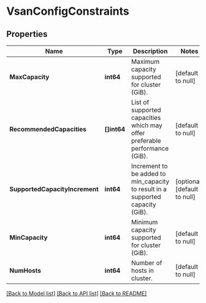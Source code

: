 # VsanConfigConstraints

## Properties
Name | Type | Description | Notes
------------ | ------------- | ------------- | -------------
**MaxCapacity** | **int64** | Maximum capacity supported for cluster (GiB). | [default to null]
**RecommendedCapacities** | **[]int64** | List of supported capacities which may offer preferable performance (GiB). | [default to null]
**SupportedCapacityIncrement** | **int64** | Increment to be added to min_capacity to result in a supported capacity (GiB). | [optional] [default to null]
**MinCapacity** | **int64** | Minimum capacity supported for cluster (GiB). | [default to null]
**NumHosts** | **int64** | Number of hosts in cluster. | [default to null]

[[Back to Model list]](../README.md#documentation-for-models) [[Back to API list]](../README.md#documentation-for-api-endpoints) [[Back to README]](../README.md)

